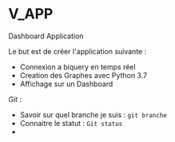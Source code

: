 # V_APP
Dashboard Application

Le but est de créer l'application suivante :
- Connexion a biquery en temps réel 
- Creation des Graphes avec Python 3.7
- Affichage sur un Dashboard

*Git*  : 
- Savoir sur quel branche je suis : `git branche`
- Connaitre le statut : `Git status`
- 

